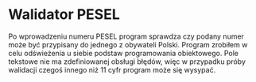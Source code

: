  # Walidator PESEL
Po wprowadzeniu numeru PESEL program sprawdza czy podany numer może być przypisany do jednego z obywateli Polski.
Program zrobiłem w celu odświeżenia u siebie podstaw programowania obiektowego.
Pole tekstowe nie ma zdefiniowanej obsługi błędów, więc w przypadku próby walidacji czegoś innego niż 11 cyfr program może się wysypać.

